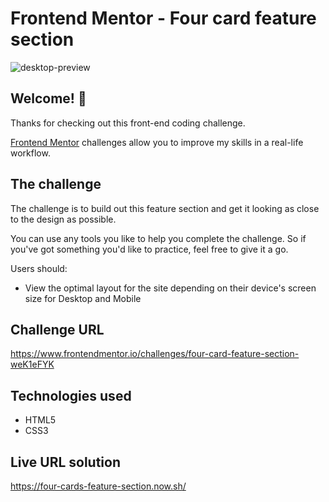 # Frontend Mentor - Four card feature section
![desktop-preview](https://user-images.githubusercontent.com/28925159/82166808-01bb8300-9890-11ea-8649-ef44d096a385.jpg)

## Welcome! 👋

Thanks for checking out this front-end coding challenge.

[Frontend Mentor](https://www.frontendmentor.io) challenges allow you to improve my skills in a real-life workflow.

## The challenge
The challenge is to build out this feature section and get it looking as close to the design as possible.

You can use any tools you like to help you complete the challenge. So if you've got something you'd like to practice, feel free to give it a go.

Users should:

* View the optimal layout for the site depending on their device's screen size for Desktop and Mobile

## Challenge URL
<https://www.frontendmentor.io/challenges/four-card-feature-section-weK1eFYK>

## Technologies used

* HTML5
* CSS3

## Live URL solution

<https://four-cards-feature-section.now.sh/>
